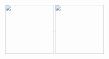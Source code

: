 <div align="center">
  <a href="https://github.com/Sansossio">
    <img align="center" height="160rem" src="https://github-readme-stats.vercel.app/api?username=Sansossio&show_icons=true&theme=dark">
  </a>
  <a href="https://github.com/Sansossio">
    <img align="center" height="160rem" src="https://github-readme-stats.vercel.app/api/top-langs/?username=Sansossio&layout=compact&theme=dark&exclude_repo=unity-socketio&1">
  </a>
</div>
